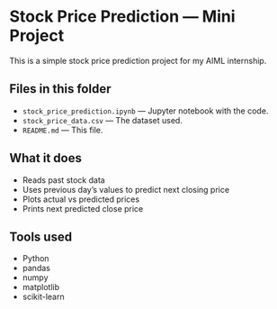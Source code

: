 # Stock Price Prediction — Mini Project

This is a simple stock price prediction project for my AIML internship.

## Files in this folder

- `stock_price_prediction.ipynb` — Jupyter notebook with the code.
- `stock_price_data.csv` — The dataset used.
- `README.md` — This file.

## What it does

- Reads past stock data
- Uses previous day’s values to predict next closing price
- Plots actual vs predicted prices
- Prints next predicted close price

## Tools used

- Python
- pandas
- numpy
- matplotlib
- scikit-learn
